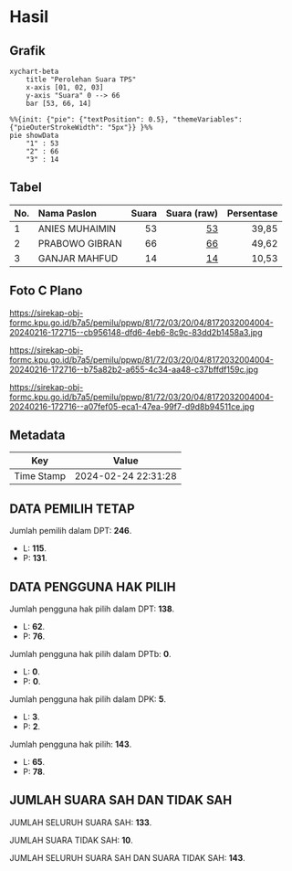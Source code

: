# Hasil

## Grafik

```mermaid
xychart-beta
    title "Perolehan Suara TPS"
    x-axis [01, 02, 03]
    y-axis "Suara" 0 --> 66
    bar [53, 66, 14]
```

```mermaid
%%{init: {"pie": {"textPosition": 0.5}, "themeVariables": {"pieOuterStrokeWidth": "5px"}} }%%
pie showData
    "1" : 53
    "2" : 66
    "3" : 14
```

## Tabel

| No. | Nama Paslon    | Suara | Suara (raw) | Persentase |
|:--- |:-------------- | -----:| -----------:| ----------:|
| 1   | ANIES MUHAIMIN | 53    | [53][p-1]   | 39,85      |
| 2   | PRABOWO GIBRAN | 66    | [66][p-2]   | 49,62      |
| 3   | GANJAR MAHFUD  | 14    | [14][p-3]   | 10,53      |


[p-1]: https://github.com/gigit-pemilu/pemilu-2024-81-maluku/blob/main/pilpres/hitung-suara/sub/81-maluku/sub/72-kota-tual/sub/03-tayando-tam/sub/2004-tayando-ohoiel/sub/004-tps/sub/paslon-1.txt
[p-2]: https://github.com/gigit-pemilu/pemilu-2024-81-maluku/blob/main/pilpres/hitung-suara/sub/81-maluku/sub/72-kota-tual/sub/03-tayando-tam/sub/2004-tayando-ohoiel/sub/004-tps/sub/paslon-2.txt
[p-3]: https://github.com/gigit-pemilu/pemilu-2024-81-maluku/blob/main/pilpres/hitung-suara/sub/81-maluku/sub/72-kota-tual/sub/03-tayando-tam/sub/2004-tayando-ohoiel/sub/004-tps/sub/paslon-3.txt

## Foto C Plano

https://sirekap-obj-formc.kpu.go.id/b7a5/pemilu/ppwp/81/72/03/20/04/8172032004004-20240216-172715--cb956148-dfd6-4eb6-8c9c-83dd2b1458a3.jpg

https://sirekap-obj-formc.kpu.go.id/b7a5/pemilu/ppwp/81/72/03/20/04/8172032004004-20240216-172716--b75a82b2-a655-4c34-aa48-c37bffdf159c.jpg

https://sirekap-obj-formc.kpu.go.id/b7a5/pemilu/ppwp/81/72/03/20/04/8172032004004-20240216-172716--a07fef05-eca1-47ea-99f7-d9d8b94511ce.jpg


## Metadata

| Key        | Value               |
| ---------- | ------------------- |
| Time Stamp | 2024-02-24 22:31:28 |


## DATA PEMILIH TETAP

Jumlah pemilih dalam DPT: **246**.
 * L: **115**.
 * P: **131**.

## DATA PENGGUNA HAK PILIH

Jumlah pengguna hak pilih dalam DPT: **138**.
 * L: **62**.
 * P: **76**.

Jumlah pengguna hak pilih dalam DPTb: **0**.
 * L: **0**.
 * P: **0**.

Jumlah pengguna hak pilih dalam DPK: **5**.
 * L: **3**.
 * P: **2**.

Jumlah pengguna hak pilih: **143**.
 * L: **65**.
 * P: **78**.

## JUMLAH SUARA SAH DAN TIDAK SAH

JUMLAH SELURUH SUARA SAH: **133**.

JUMLAH SUARA TIDAK SAH: **10**.

JUMLAH SELURUH SUARA SAH DAN SUARA TIDAK SAH: **143**.


